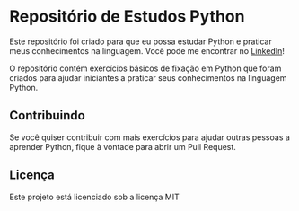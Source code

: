 # Repositório de Estudos Python

Este repositório foi criado para que eu possa estudar Python e praticar meus conhecimentos na linguagem. Você pode me encontrar no [LinkedIn](https://www.linkedin.com/in/joao-macedo-23b120238/)!

O repositório contém exercícios básicos de fixação em Python que foram criados para ajudar iniciantes a praticar seus conhecimentos na linguagem Python.


## Contribuindo

Se você quiser contribuir com mais exercícios para ajudar outras pessoas a aprender Python, fique à vontade para abrir um Pull Request.

## Licença

Este projeto está licenciado sob a licença MIT 
